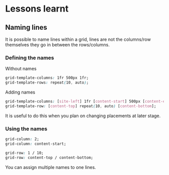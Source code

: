 # Lessons learnt

## Naming lines

It is possible to name lines within a grid, lines are not the columns/row themselves they go in between the rows/columns.

### Defining the names

Without names

```css
grid-template-columns: 1fr 500px 1fr;
grid-template-rows: repeat(10, auto);
```

Adding names

```css
grid-template-columns: [site-left] 1fr [content-start] 500px [content-end] 1fr [side-right];
grid-template-row: [content-top] repeat(10, auto) [content-bottom];
```

It is useful to do this when you plan on changing placements at later stage.

### Using the names

```css
grid-column: 2;
grid-column: content-start;

grid-row: 1 / 10;
grid-row: content-top / content-bottom;
```

You can assign multiple names to one lines.
